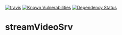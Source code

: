 [![travis](https://travis-ci.org/Peterfurax/streamVideoSrv.svg?branch=master)](https://travis-ci.org/Peterfurax/streamVideoSrv) [![Known Vulnerabilities](https://snyk.io/test/github/peterfurax/ori/badge.svg)](https://snyk.io/test/github/peterfurax/ori) [![Dependency Status](https://david-dm.org/peterfurax/streamVideoSrv.svg)](https://david-dm.org/peterfurax/streamVideoSrv)

# streamVideoSrv
